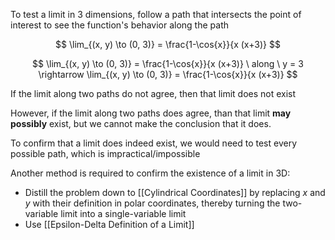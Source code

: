 To test a limit in 3 dimensions, follow a path that intersects the point of interest to see the function's behavior along the path

$$
\lim_{(x, y) \to (0, 3)} = \frac{1-\cos{x}}{x (x+3)}
$$

$$
\lim_{(x, y) \to (0, 3)} = \frac{1-\cos{x}}{x (x+3)} \ along \ y = 3 \rightarrow 
\lim_{(x, y) \to (0, 3)} = \frac{1-\cos{x}}{x (x+3)}
$$

If the limit along two paths do not agree, then that limit does not exist

However, if the limit along two paths does agree, than that limit **may possibly** exist, but we cannot make the conclusion that it does.

To confirm that a limit does indeed exist, we would need to test every possible path, which is impractical/impossible

Another method is required to confirm the existence of a limit in 3D:

- Distill the problem down to [[Cylindrical Coordinates]] by replacing $x$ and $y$ with their definition in polar coordinates, thereby turning the two-variable limit into a single-variable limit
- Use [[Epsilon-Delta Definition of a Limit]]
